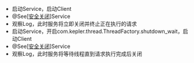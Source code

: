+ 启动Service，启动Client  
+ @See[<a href="https://github.com/Kepler-Framework/Kepler-All/wiki/%E7%89%B9%E6%80%A7-%E5%AE%89%E5%85%A8%E5%85%B3%E9%97%AD">安全关闭</a>]Service
+ 观察Log，此时服务将立即关闭并终止正在执行的请求  
+ 启动Service，开启com.kepler.thread.ThreadFactory.shutdown_wait，启动Client
+ @See[<a href="https://github.com/Kepler-Framework/Kepler-All/wiki/%E7%89%B9%E6%80%A7-%E5%AE%89%E5%85%A8%E5%85%B3%E9%97%AD">安全关闭</a>]Service  
+ 观察Log，此时服务将等待线程直到请求执行完成后关闭   
